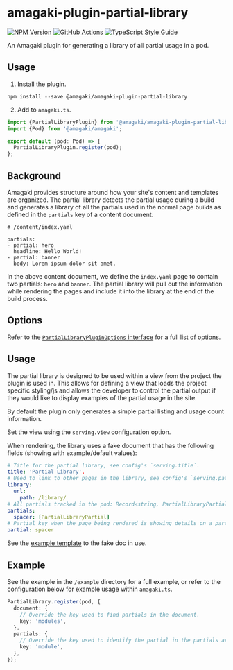 # amagaki-plugin-partial-library

[![NPM Version][npm-image]][npm-url]
[![GitHub Actions][github-image]][github-url]
[![TypeScript Style Guide][gts-image]][gts-url]

An Amagaki plugin for generating a library of all partial usage in a pod.

## Usage

1. Install the plugin.

```shell
npm install --save @amagaki/amagaki-plugin-partial-library
```

2. Add to `amagaki.ts`.

```typescript
import {PartialLibraryPlugin} from '@amagaki/amagaki-plugin-partial-library';
import {Pod} from '@amagaki/amagaki';

export default (pod: Pod) => {
  PartialLibraryPlugin.register(pod);
};
```

## Background

Amagaki provides structure around how your site's content and templates are
organized. The partial library detects the partial usage during a build and
generates a library of all the partials used in the normal page builds as
defined in the `partials` key of a content document.

```
# /content/index.yaml

partials:
- partial: hero
  headline: Hello World!
- partial: banner
  body: Lorem ipsum dolor sit amet.
```

In the above content document, we define the `index.yaml` page to contain two
partials: `hero` and `banner`. The partial library will pull out the
information while rendering the pages and include it into the library at the
end of the build process.

## Options

Refer to the [`PartialLibraryPluginOptions` interface](src/partial-library.ts)
for a full list of options.

## Usage

The partial library is designed to be used within a view from the project the
plugin is used in. This allows for defining a view that loads the project
specific styling/js and allows the developer to control the partial output if
they would like to display examples of the partial usage in the site.

By default the plugin only generates a simple partial listing and usage count
information.

Set the view using the `serving.view` configuration option.

When rendering, the library uses a fake document that has the following fields
(showing with example/default values):

```yaml
# Title for the partial library, see config's `serving.title`.
title: 'Partial Library',
# Used to link to other pages in the library, see config's `serving.pathPrefix`.
library:
  url:
    path: /library/
# All partials tracked in the pod: Record<string, PartialLibraryPartial>
partials:
  spacer: [PartialLibraryPartial]
# Partial key when the page being rendered is showing details on a partial.
partial: spacer
```

See the [example template](example/views/library.njk) to the fake doc in use.

## Example

See the example in the `/example` directory for a full example, or refer to the
configuration below for example usage within `amagaki.ts`.

```typescript
PartialLibrary.register(pod, {
  document: {
    // Override the key used to find partials in the document.
    key: 'modules',
  },
  partials: {
    // Override the key used to identify the partial in the partials array.
    key: 'module',
  },
});
```

[github-image]: https://github.com/blinkk/amagaki-plugin-partial-library/workflows/Run%20tests/badge.svg
[github-url]: https://github.com/blinkk/amagaki-plugin-partial-library/actions
[npm-image]: https://img.shields.io/npm/v/@amagaki/amagaki-plugin-partial-library.svg
[npm-url]: https://npmjs.org/package/@amagaki/amagaki-plugin-partial-library
[gts-image]: https://img.shields.io/badge/code%20style-google-blueviolet.svg
[gts-url]: https://github.com/google/gts
